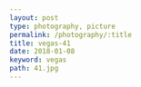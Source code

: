 ```yaml
---
layout: post
type: photography, picture
permalink: /photography/:title
title: vegas-41
date: 2018-01-08
keyword: vegas
path: 41.jpg
---
```



